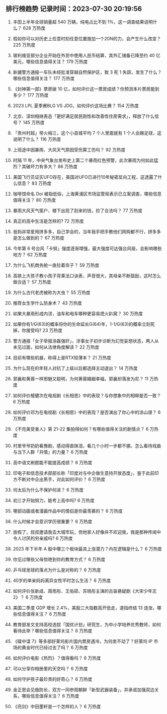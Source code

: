 
## 排行榜趋势 记录时间：2023-07-30 20:19:56
  
  1. 丰田上半年全球销量超 540 万辆，纯电占比不到 1%，这一调查结果说明什么？ 628 万热度
    
  2. 假如你可以对历史上任意时刻任意位置施加一个20N的力，会产生什么改变？ 225 万热度
    
  3. 玻利维亚部分企业开始在外贸中使用人民币结算，其外汇储备已降至约 40 亿美元，哪些信息值得关注？ 179 万热度
    
  4. 新疆警方通报一车队未经批准穿越自然保护区，致 3 死 1 失踪，发生了什么？哪些信息值得关注？ 177 万热度
    
  5. 《封神第一部》票房破 10 亿，如何评价这一票房成绩？你预测本片票房能到多少？ 177 万热度
    
  6. 2023 LPL 夏季赛BLG VS JDG，如何评价这场比赛？ 154 万热度
    
  7. 北京、深圳相继表态「更好满足居民刚性和改善性住房需求」，释放了什么信号？ 145 万热度
    
  8. 「贵州村超」带火榕江，这个小县城平均 7 个人里面就有 1 个人会踢足球，这说明了什么？ 116 万热度
    
  9. 上班途中因暴雨、大风天气原因受伤算工伤吗？ 92 万热度
    
  10. 时隔 11 年，中央气象台发布史上第二个暴雨红色预警，此次暴雨为何如此猛烈？其破坏力有多大？ 86 万热度
    
  11. 美国飞行员证实UFO存在，美国对UFO已进行10年秘密反向工程，这透露了什么信息？ 83 万热度
    
  12. 咖啡馆命名 Doi 被指低俗，上海黄浦区市场监管局表示已立案调查，哪些信息值得关注？ 80 万热度
    
  13. 暴雨大风天气窗户、楼下出现了刮来的钱，捡了合法吗？ 77 万热度
    
  14. 真正的高中生活是怎样的? 72 万热度
    
  15. 爸妈非常爱用拼多多，自己学会的，当年我手把手教他们网购都不行，拼多多是怎么做到的？ 67 万热度
    
  16. 今年第 6 号台风「卡努」强度逐渐增强，最大强度可达强台风级，会影响哪些地方？ 62 万热度
    
  17. 为什么飞机商务舱一直拉着帘子？ 59 万热度
    
  18. 高铁上大孩子教小孩子背乘法口诀表，声音很大，其母亲不断鼓励，这时怎么做合适？ 57 万热度
    
  19. 为什么古代老虎被称为大虫？ 55 万热度
    
  20. 推荐女生学什么防身术？ 43 万热度
    
  21. 如果大暴雨形成内涝，油车和电车哪种更容易熄火趴窝？ 30 万热度
    
  22. 如果你有1/G(63)的概率将你的生命延长G(64)年，1-1/G(63)的概率立刻死掉，你接受吗? 23 万热度
    
  23. 警方通报「女子举报涂磊强奸」，涉事女子初步诊断为幻觉妄想状态，两人从未见过面，如何从法律角度解读？ 22 万热度
    
  24. 目前有哪些机器，称得上是RTX轻薄本？ 21 万热度
    
  25. 为什么现在的年轻人对抗了上级以后都选择主动退出？ 14 万热度
    
  26. 郭襄和黄蓉一样邪魅又聪明，为何黄蓉婚姻幸福，郭襄却落发为尼？ 11 万热度
    
  27. 如何评价檀健次在电视剧《长相思》中的表现？与你想象中的相柳是否一致？ 6 万热度
    
  28. 如何评价邓为在电视剧《长相思》中的表现？是否演出了你心中的涂山璟？ 6 万热度
    
  29. 《不完美受害人》第 21-22 集拍得如何？有哪些值得关注的剧情点？ 6 万热度
    
  30. 村里爷爷奶奶看豫剧，感动得直抹泪，看几个小时一步都不挪。怎么看待戏曲与当下人群「共情」的力量？ 6 万热度
    
  31. 高中语文刷题能不能提高成绩？ 6 万热度
    
  32. 印电子和信息技术部部长称「印度对与中企做生意持开放态度」，鉴于此前印方不断对中企出黑手，对此如何评价？ 6 万热度
    
  33. 何太后为什么不保护何进？ 6 万热度
    
  34. 初三才开始努力，能考上高中吗? 6 万热度
    
  35. 哪部动画或者漫画作品中的情侣是你最羡慕的？ 6 万热度
    
  36. 什么时候才会意识学历很重要？ 6 万热度
    
  37. 放假了，叔叔邀请我去大城市玩，但他家人好像并不欢迎我，我是那种传闻中令人讨厌的穷亲戚吗? 6 万热度
    
  38. 2023 年下半年 A 股中哪三个板块最具上涨潜力？内在逻辑是什么？ 6 万热度
    
  39. 你见过哪些父母惊艳到你的教育方式？ 6 万热度
    
  40. 乒乓球发球的落点为什么是对称的？ 6 万热度
    
  41. 40岁的单亲妈妈离异女性平时怎么生活？ 6 万热度
    
  42. 如何评价张新成、周雨彤、王佑硕、苏晓彤主演的古装悬疑剧《大宋少年志 2》？ 6 万热度
    
  43. 美国二季度 GDP 增长 2.4%，美股三大指数高开低走，道指终结 13 连涨，哪些信息值得关注？ 6 万热度
    
  44. 教育部发文支持高校选拔「国优计划」研究生，为中小学培养优秀教师，如何看待此举？哪些信息值得关注？ 6 万热度
    
  45. 《碟中谍 7》等多部好莱坞影片国内票房遇冷，为何卖不动了？好莱坞 IP 市场的黄金时代已经过去了吗？ 6 万热度
    
  46. 如何评价电影《热烈》？值得看吗？ 6 万热度
    
  47. 可以分享你相册里的天空吗？ 6 万热度
    
  48. 如何守护孩子最珍贵的好奇心？ 6 万热度
    
  49. 金正恩会见俄防长，双方一同参观朝鲜「新型武器装备」，并承诺加强双边关系，哪些信息值得关注？ 6 万热度
    
  50. 《亮剑》中田墨轩是一个怎样的人？ 6 万热度
    